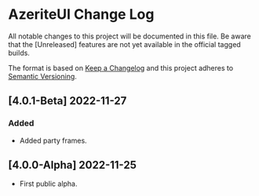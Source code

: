 # AzeriteUI Change Log
All notable changes to this project will be documented in this file. Be aware that the [Unreleased] features are not yet available in the official tagged builds.

The format is based on [Keep a Changelog](http://keepachangelog.com/)
and this project adheres to [Semantic Versioning](http://semver.org/).

## [4.0.1-Beta] 2022-11-27
### Added
- Added party frames.

## [4.0.0-Alpha] 2022-11-25
- First public alpha.
